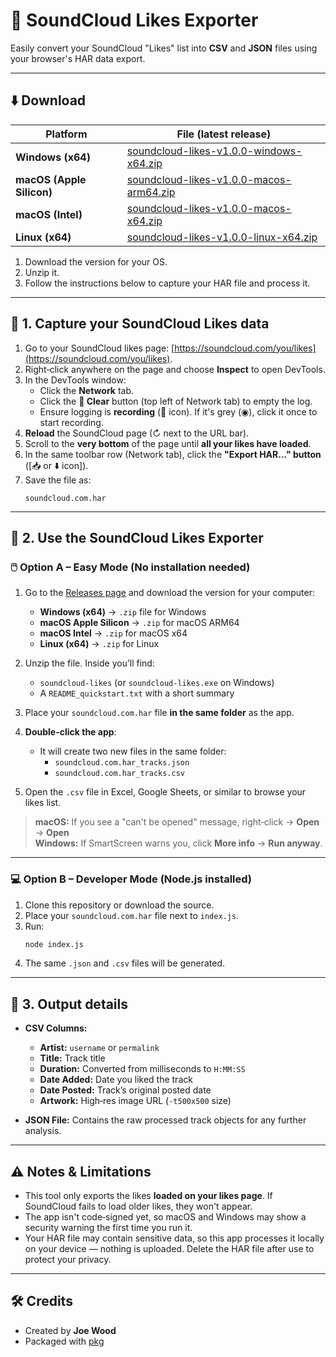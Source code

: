 # 🎵 SoundCloud Likes Exporter

Easily convert your SoundCloud "Likes" list into **CSV** and **JSON** files using your browser's HAR data export.

---

## ⬇️ Download

| Platform                  | File (latest release)                                                                                             |
|---------------------------|-------------------------------------------------------------------------------------------------------------------|
| **Windows (x64)**         | [soundcloud-likes-v1.0.0-windows-x64.zip](../../releases/latest/download/soundcloud-likes-v1.0.0-windows-x64.zip) |
| **macOS (Apple Silicon)** | [soundcloud-likes-v1.0.0-macos-arm64.zip](../../releases/latest/download/soundcloud-likes-v1.0.0-macos-arm64.zip) |
| **macOS (Intel)**         | [soundcloud-likes-v1.0.0-macos-x64.zip](../../releases/latest/download/soundcloud-likes-v1.0.0-macos-x64.zip)     |
| **Linux (x64)**           | [soundcloud-likes-v1.0.0-linux-x64.zip](../../releases/latest/download/soundcloud-likes-v1.0.0-linux-x64.zip)     |

1. Download the version for your OS.
2. Unzip it.
3. Follow the instructions below to capture your HAR file and process it.

---

## 📌 1. Capture your SoundCloud Likes data

1. Go to your SoundCloud likes page: [https://soundcloud.com/you/likes](https://soundcloud.com/you/likes).
2. Right‑click anywhere on the page and choose **Inspect** to open DevTools.
3. In the DevTools window:
   - Click the **Network** tab.
   - Click the **🚫 Clear** button (top left of Network tab) to empty the log.
   - Ensure logging is **recording** (🔴 icon). If it's grey (◉), click it once to start recording.
4. **Reload** the SoundCloud page (↻ next to the URL bar).
5. Scroll to the **very bottom** of the page until **all your likes have loaded**.
6. In the same toolbar row (Network tab), click the **"Export HAR..." button** ([📥 or ⬇️ icon]).
7. Save the file as:  
   ```
   soundcloud.com.har
   ```

---

## 📌 2. Use the SoundCloud Likes Exporter

### 🖱️ Option A – Easy Mode (No installation needed)

1. Go to the [Releases page](../../releases) and download the version for your computer:
   - **Windows (x64)** → `.zip` file for Windows  
   - **macOS Apple Silicon** → `.zip` for macOS ARM64  
   - **macOS Intel** → `.zip` for macOS x64  
   - **Linux (x64)** → `.zip` for Linux  

2. Unzip the file. Inside you’ll find:
   - `soundcloud-likes` (or `soundcloud-likes.exe` on Windows)
   - A `README_quickstart.txt` with a short summary

3. Place your `soundcloud.com.har` file **in the same folder** as the app.

4. **Double-click the app**:
   - It will create two new files in the same folder:
     - `soundcloud.com.har_tracks.json`
     - `soundcloud.com.har_tracks.csv`

5. Open the `.csv` file in Excel, Google Sheets, or similar to browse your likes list.

> **macOS:** If you see a "can't be opened" message, right‑click → **Open** → **Open**  
> **Windows:** If SmartScreen warns you, click **More info** → **Run anyway**.

---

### 💻 Option B – Developer Mode (Node.js installed)

1. Clone this repository or download the source.
2. Place your `soundcloud.com.har` file next to `index.js`.
3. Run:
   ```bash
   node index.js
   ```
4. The same `.json` and `.csv` files will be generated.

---

## 📌 3. Output details

- **CSV Columns:**
  - **Artist:** `username` or `permalink`
  - **Title:** Track title
  - **Duration:** Converted from milliseconds to `H:MM:SS`
  - **Date Added:** Date you liked the track
  - **Date Posted:** Track’s original posted date
  - **Artwork:** High‑res image URL (`-t500x500` size)

- **JSON File:** Contains the raw processed track objects for any further analysis.

---

## ⚠️ Notes & Limitations

- This tool only exports the likes **loaded on your likes page**. If SoundCloud fails to load older likes, they won't appear.
- The app isn't code‑signed yet, so macOS and Windows may show a security warning the first time you run it.
- Your HAR file may contain sensitive data, so this app processes it locally on your device — nothing is uploaded. Delete the HAR file after use to protect your privacy.

---

## 🛠️ Credits

- Created by **Joe Wood**
- Packaged with [pkg](https://github.com/vercel/pkg)
